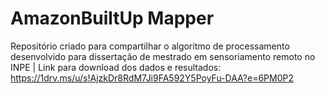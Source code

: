 # AmazonBuiltUp Mapper
Repositório criado para compartilhar o algoritmo de processamento desenvolvido para dissertação de mestrado em sensoriamento remoto no INPE
 | Link para download dos dados e resultados: https://1drv.ms/u/s!AjzkDr8RdM7Ji9FA592Y5PoyFu-DAA?e=6PM0P2
